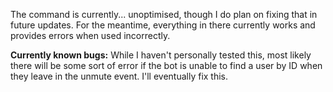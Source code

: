 The command is currently... unoptimised, though I do plan on fixing that in future updates. For the meantime, everything in there currently works and provides errors when used incorrectly.

**Currently known bugs:**
While I haven't personally tested this, most likely there will be some sort of error if the bot is unable to find a user by ID when they leave in the unmute event. I'll eventually fix this.
